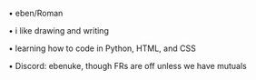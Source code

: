 • eben/Roman

• i like drawing and writing

• learning how to code in Python, HTML, and CSS

• Discord: ebenuke, though FRs are off unless we have mutuals

<!---
parelle/parelle is a ✨ special ✨ repository because its `README.md` (this file) appears on your GitHub profile.
You can click the Preview link to take a look at your changes.
--->
